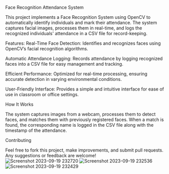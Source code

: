 Face Recognition Attendance System

This project implements a Face Recognition System using OpenCV to automatically identify individuals and mark their attendance. The system captures facial images, processes them in real-time, and logs the recognized individuals' attendance in a CSV file for record-keeping.

Features:
Real-Time Face Detection: Identifies and recognizes faces using OpenCV’s facial recognition algorithms.

Automatic Attendance Logging: Records attendance by logging recognized faces into a CSV file for easy management and tracking.

Efficient Performance: Optimized for real-time processing, ensuring accurate detection in varying environmental conditions.

User-Friendly Interface: Provides a simple and intuitive interface for ease of use in classroom or office settings.

How It Works

The system captures images from a webcam, processes them to detect faces, and matches them with previously registered faces. When a match is found, the corresponding name is logged in the CSV file along with the timestamp of the attendance.

Contributing

Feel free to fork this project, make improvements, and submit pull requests. Any suggestions or feedback are welcome!
![Screenshot 2023-09-19 232720](https://github.com/user-attachments/assets/b3c4cb81-cb69-4fa3-85ea-60fb338c4a2d)
![Screenshot 2023-09-19 232536](https://github.com/user-attachments/assets/b00a2dab-66f4-4a3f-8bed-67013dd3a86e)
![Screenshot 2023-09-19 232429](https://github.com/user-attachments/assets/120fa513-9622-4c20-86d8-efd04d5ae510)
